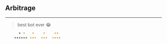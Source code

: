 ## Arbitrage
***
> best bot ever :joy:


```bash
      * *   *    *    ** 
    ****** ***  ***  ****
    
```
